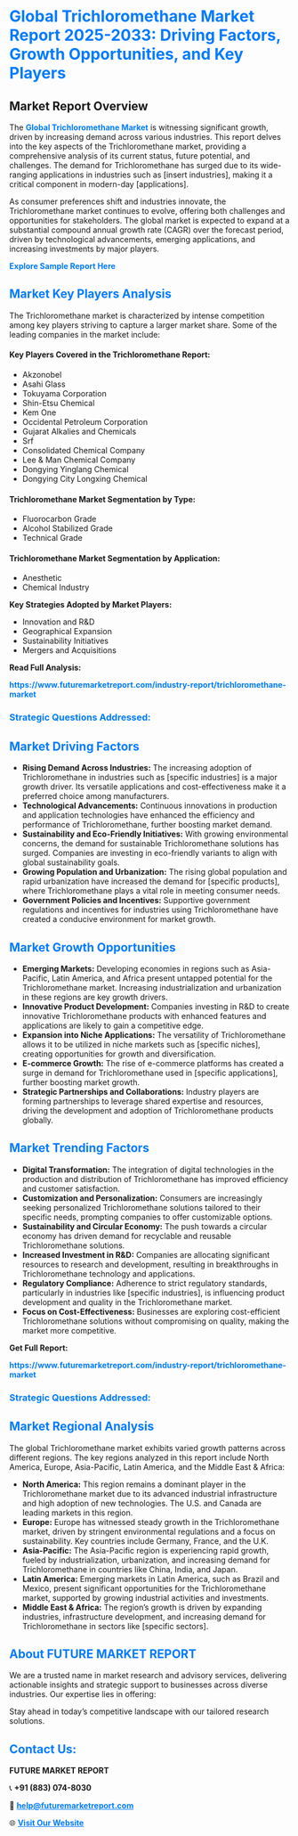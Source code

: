 <h1 style="color: #007BFF;">Global Trichloromethane Market Report 2025-2033: Driving Factors, Growth Opportunities, and Key Players</h1>

<section id="overview">
<h2>Market Report Overview</h2>
<p>The <a href="https://www.futuremarketreport.com/industry-report/trichloromethane-market" style="color: #007BFF; text-decoration: none;"><strong>Global Trichloromethane Market</strong></a> is witnessing significant growth, driven by increasing demand across various industries. This report delves into the key aspects of the Trichloromethane market, providing a comprehensive analysis of its current status, future potential, and challenges. The demand for Trichloromethane has surged due to its wide-ranging applications in industries such as [insert industries], making it a critical component in modern-day [applications].</p>
<p>As consumer preferences shift and industries innovate, the Trichloromethane market continues to evolve, offering both challenges and opportunities for stakeholders. The global market is expected to expand at a substantial compound annual growth rate (CAGR) over the forecast period, driven by technological advancements, emerging applications, and increasing investments by major players.</p>
</section>

<section id="overview">
<p><a href="https://www.futuremarketreport.com/request-sample/reportId=30525" style="color: #007BFF; text-decoration: none;"><strong>Explore Sample Report Here</strong></a></p>
</section>

<section id="key-players">
<h2 style="color: #007BFF;">Market Key Players Analysis</h2>
<p>The Trichloromethane market is characterized by intense competition among key players striving to capture a larger market share. Some of the leading companies in the market include:</p>
<h4>Key Players Covered in the Trichloromethane Report:</h4>
<ul><li>Akzonobel</li><li>Asahi Glass</li><li>Tokuyama Corporation</li><li>Shin-Etsu Chemical</li><li>Kem One</li><li>Occidental Petroleum Corporation</li><li>Gujarat Alkalies and Chemicals</li><li>Srf</li><li>Consolidated Chemical Company</li><li>Lee &amp; Man Chemical Company</li><li>Dongying Yinglang Chemical</li><li>Dongying City Longxing Chemical</li></ul>
<h4>Trichloromethane Market Segmentation by Type:</h4>
<ul><li>Fluorocarbon Grade</li><li>Alcohol Stabilized Grade</li><li>Technical Grade</li></ul>

<h4>Trichloromethane Market Segmentation by Application:</h4>
<ul><li>Anesthetic</li><li>Chemical Industry</li></ul>
<p><strong>Key Strategies Adopted by Market Players:</strong></p>
<ul>
<li>Innovation and R&D</li>
<li>Geographical Expansion</li>
<li>Sustainability Initiatives</li>
<li>Mergers and Acquisitions</li>
</ul>
</section>

<section>
<p><strong>Read Full Analysis: </strong></p><a href="https://www.futuremarketreport.com/industry-report/trichloromethane-market" style="color: #007BFF; text-decoration: none;"><strong>https://www.futuremarketreport.com/industry-report/trichloromethane-market</strong></a>
<h3 style="color: #007BFF;">Strategic Questions Addressed:</h3>
</section>

<section id="driving-factors">
<h2 style="color: #007BFF;">Market Driving Factors</h2>
<ul>
<li><strong>Rising Demand Across Industries:</strong> The increasing adoption of Trichloromethane in industries such as [specific industries] is a major growth driver. Its versatile applications and cost-effectiveness make it a preferred choice among manufacturers.</li>
<li><strong>Technological Advancements:</strong> Continuous innovations in production and application technologies have enhanced the efficiency and performance of Trichloromethane, further boosting market demand.</li>
<li><strong>Sustainability and Eco-Friendly Initiatives:</strong> With growing environmental concerns, the demand for sustainable Trichloromethane solutions has surged. Companies are investing in eco-friendly variants to align with global sustainability goals.</li>
<li><strong>Growing Population and Urbanization:</strong> The rising global population and rapid urbanization have increased the demand for [specific products], where Trichloromethane plays a vital role in meeting consumer needs.</li>
<li><strong>Government Policies and Incentives:</strong> Supportive government regulations and incentives for industries using Trichloromethane have created a conducive environment for market growth.</li>
</ul>
</section>

<section id="growth-opportunities">
<h2 style="color: #007BFF;">Market Growth Opportunities</h2>
<ul>
<li><strong>Emerging Markets:</strong> Developing economies in regions such as Asia-Pacific, Latin America, and Africa present untapped potential for the Trichloromethane market. Increasing industrialization and urbanization in these regions are key growth drivers.</li>
<li><strong>Innovative Product Development:</strong> Companies investing in R&D to create innovative Trichloromethane products with enhanced features and applications are likely to gain a competitive edge.</li>
<li><strong>Expansion into Niche Applications:</strong> The versatility of Trichloromethane allows it to be utilized in niche markets such as [specific niches], creating opportunities for growth and diversification.</li>
<li><strong>E-commerce Growth:</strong> The rise of e-commerce platforms has created a surge in demand for Trichloromethane used in [specific applications], further boosting market growth.</li>
<li><strong>Strategic Partnerships and Collaborations:</strong> Industry players are forming partnerships to leverage shared expertise and resources, driving the development and adoption of Trichloromethane products globally.</li>
</ul>
</section>

<section id="trending-factors">
<h2 style="color: #007BFF;">Market Trending Factors</h2>
<ul>
<li><strong>Digital Transformation:</strong> The integration of digital technologies in the production and distribution of Trichloromethane has improved efficiency and customer satisfaction.</li>
<li><strong>Customization and Personalization:</strong> Consumers are increasingly seeking personalized Trichloromethane solutions tailored to their specific needs, prompting companies to offer customizable options.</li>
<li><strong>Sustainability and Circular Economy:</strong> The push towards a circular economy has driven demand for recyclable and reusable Trichloromethane solutions.</li>
<li><strong>Increased Investment in R&D:</strong> Companies are allocating significant resources to research and development, resulting in breakthroughs in Trichloromethane technology and applications.</li>
<li><strong>Regulatory Compliance:</strong> Adherence to strict regulatory standards, particularly in industries like [specific industries], is influencing product development and quality in the Trichloromethane market.</li>
<li><strong>Focus on Cost-Effectiveness:</strong> Businesses are exploring cost-efficient Trichloromethane solutions without compromising on quality, making the market more competitive.</li>
</ul>
</section>

<section>
<p><strong>Get Full Report: </strong></p><a href="https://www.futuremarketreport.com/industry-report/trichloromethane-market" style="color: #007BFF; text-decoration: none;"><strong>https://www.futuremarketreport.com/industry-report/trichloromethane-market</strong></a>
<h3 style="color: #007BFF;">Strategic Questions Addressed:</h3>
</section>


<section id="regional-analysis">
<h2 style="color: #007BFF;">Market Regional Analysis</h2>
<p>The global Trichloromethane market exhibits varied growth patterns across different regions. The key regions analyzed in this report include North America, Europe, Asia-Pacific, Latin America, and the Middle East & Africa:</p>
<ul>
<li><strong>North America:</strong> This region remains a dominant player in the Trichloromethane market due to its advanced industrial infrastructure and high adoption of new technologies. The U.S. and Canada are leading markets in this region.</li>
<li><strong>Europe:</strong> Europe has witnessed steady growth in the Trichloromethane market, driven by stringent environmental regulations and a focus on sustainability. Key countries include Germany, France, and the U.K.</li>
<li><strong>Asia-Pacific:</strong> The Asia-Pacific region is experiencing rapid growth, fueled by industrialization, urbanization, and increasing demand for Trichloromethane in countries like China, India, and Japan.</li>
<li><strong>Latin America:</strong> Emerging markets in Latin America, such as Brazil and Mexico, present significant opportunities for the Trichloromethane market, supported by growing industrial activities and investments.</li>
<li><strong>Middle East & Africa:</strong> The region’s growth is driven by expanding industries, infrastructure development, and increasing demand for Trichloromethane in sectors like [specific sectors].</li>
</ul>
</section>

<footer>
<h2 style="color: #007BFF;">About FUTURE MARKET REPORT</h2>
<p>We are a trusted name in market research and advisory services, delivering actionable insights and strategic support to businesses across diverse industries. Our expertise lies in offering:</p>

<p>Stay ahead in today’s competitive landscape with our tailored research solutions.</p>

<h2 style="color: #007BFF;">Contact Us:</h2>
<p><strong>FUTURE MARKET REPORT</strong></p>
<p>📞 <strong>+91 (883) 074-8030</strong></p>
<p>📧 <strong><a href="mailto:help@futuremarketreport.com" style="color: #007BFF;">help@futuremarketreport.com</a></strong></p>
<p>🌐 <strong><a href="https://www.futuremarketreport.com/" style="color: #007BFF;">Visit Our Website</a></strong></p>
</footer>